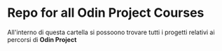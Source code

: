# Repo for all Odin Project Courses

All'interno di questa cartella si possoono trovare tutti i progetti relativi ai percorsi di **Odin Project**
